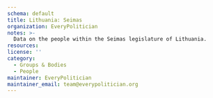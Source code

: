 ```yaml
---
schema: default
title: Lithuania: Seimas
organization: EveryPolitician
notes: >-
  Data on the people within the Seimas legislature of Lithuania.
resources:
license: ''
category:
  - Groups & Bodies
  - People
maintainer: EveryPolitician
maintainer_email: team@everypolitician.org
---
```

